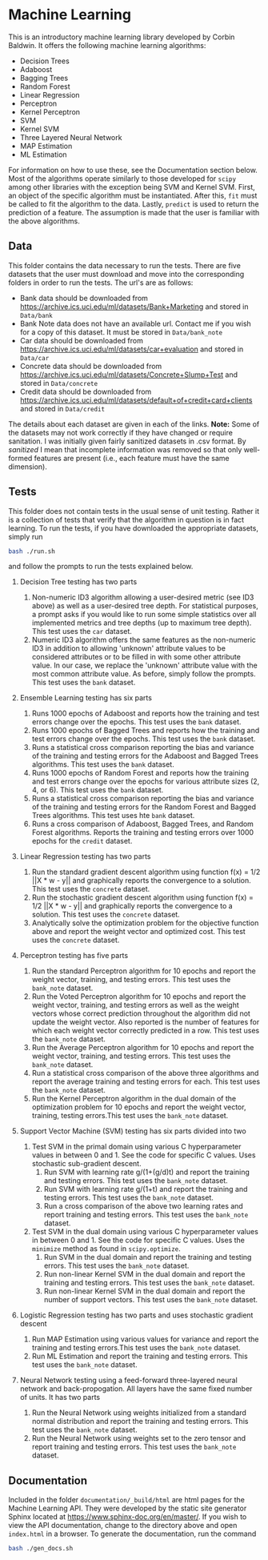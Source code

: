 # Machine Learning

This is an introductory machine learning library developed by Corbin Baldwin. 
It offers the following machine learning algorithms:
* Decision Trees
* Adaboost
* Bagging Trees
* Random Forest
* Linear Regression
* Perceptron
* Kernel Perceptron
* SVM
* Kernel SVM
* Three Layered Neural Network
* MAP Estimation
* ML Estimation

For information on how to use these, see the Documentation section below. Most of the 
algorithms operate similarly to those developed for `scipy` among other libraries 
with the exception being SVM and Kernel SVM. First, 
an object of the specific algorithm must be instantiated. After this, `fit` must be 
called to fit the algorithm to the data. Lastly, `predict` is used to return the
prediction of a feature. The assumption is made that the user is familiar with the above
algorithms.
## Data
This folder contains the data necessary to run the tests. There are five datasets that
the user must download and move into the corresponding folders in order to run the tests.
The url's are as follows:
* Bank data should be downloaded from https://archive.ics.uci.edu/ml/datasets/Bank+Marketing
  and stored in `Data/bank`
* Bank Note data does not have an available url. Contact me if you wish for a copy of this dataset.
  It must be stored in `Data/bank_note`
* Car data should be downloaded from https://archive.ics.uci.edu/ml/datasets/car+evaluation
  and stored in `Data/car`
* Concrete data should be downloaded from https://archive.ics.uci.edu/ml/datasets/Concrete+Slump+Test 
  and stored in `Data/concrete`
* Credit data should be downloaded from https://archive.ics.uci.edu/ml/datasets/default+of+credit+card+clients
  and stored in `Data/credit`

The details about each dataset are given in each of the links. **Note:** Some of the datasets
may not work correctly if they have changed or require sanitation. I was initially given
fairly sanitized datasets in .csv format. By *sanitized* I mean that incomplete information
was removed so that only well-formed features are present (i.e., each feature must 
have the same dimension).
## Tests
This folder does not contain tests in the usual sense of unit testing. Rather it 
is a collection of tests that verify that the algorithm in question is in fact
learning. To run the tests, if you have downloaded the appropriate datasets, simply run
```bash
bash ./run.sh
```
and follow the prompts to run the tests explained below.
1. Decision Tree testing has two parts
    1.  Non-numeric ID3 algorithm allowing a user-desired metric (see ID3 above) as
    well as a user-desired tree depth. For statistical purposes, a prompt asks if 
    you would like to run some simple statistics over all implemented metrics and
    tree depths (up to maximum tree depth). This test uses the `car` dataset.
    1. Numeric ID3 algorithm offers the same features as the non-numeric ID3 in addition 
    to allowing 'unknown' attribute values to be considered attributes or to be filled
    in with some other attribute value. In our case, we replace the 'unknown' attribute
    value with the most common attribute value. As before, simply follow the prompts. This 
    test uses the `bank` dataset.
1. Ensemble Learning testing has six parts
    1. Runs 1000 epochs of Adaboost and reports how the training and 
    test errors change over the epochs. This test uses the `bank` dataset.
    1. Runs 1000 epochs of Bagged Trees and reports how the training and 
    test errors change over the epochs. This test uses the `bank` dataset.
    1. Runs a statistical cross comparison reporting the bias and variance of the training 
    and testing errors for the Adaboost and Bagged Trees algorithms. This test uses the `bank` dataset.
    1. Runs 1000 epochs of Random Forest and reports how the training and test errors
    change over the epochs for various attribute sizes (2, 4, or 6). This test 
    uses the `bank` dataset. 
    1. Runs a statistical cross comparison reporting the bias and variance of the training
    and testing errors for the Random Forest and Bagged Trees algorithms. This test
    uses hte `bank` dataset.
    1. Runs a cross comparison of Adaboost, Bagged Trees, and Random Forest algorithms.
    Reports the training and testing errors over 1000 epochs for the `credit` dataset.
1. Linear Regression testing has two parts
    1. Run the standard gradient descent algorithm using function 
    f(x) = 1/2 ||X * w - y|| and graphically reports the convergence to a solution.
    This test uses the `concrete` dataset.
    1. Run the stochastic gradient descent algorithm using function 
    f(x) = 1/2 ||X * w - y|| and graphically reports the convergence to a solution.
    This test uses the `concrete` dataset.
    1. Analytically solve the optimization problem for the objective function above and
    report the weight vector and optimized cost. This test uses the `concrete` dataset.

1. Perceptron testing has five parts
    1. Run the standard Perceptron algorithm for 10 epochs and report the weight vector,
    training, and testing errors. This test uses the `bank_note` dataset.
    1. Run the Voted Perceptron algorithm for 10 epochs and report the weight vector, 
    training, and testing errors as well as the weight vectors whose correct prediction
    throughout the algorithm did not update the weight vector. Also reported is the number
    of features for which each weight vector correctly predicted in a row. 
    This test uses the `bank_note` dataset.
    1. Run the Average Perceptron algorithm for 10 epochs and report the weight vector,
    training, and testing errors. This test uses the `bank_note` dataset.
    1. Run a statistical cross comparison of the above three algorithms and report
    the average training and testing errors for each. This test uses the `bank_note` 
    dataset.
    1. Run the Kernel Perceptron algorithm in the dual domain of the optimization problem
    for 10 epochs and report the weight vector, training, testing errors.This test uses 
    the `bank_note` dataset.
1. Support Vector Machine (SVM) testing has six parts divided into two
    1. Test SVM in the primal domain using various C hyperparameter values
    in between 0 and 1. See the code for specific C values. Uses stochastic
    sub-gradient descent.
        1. Run SVM with learning rate g/(1+(g/d)t) and report the training and
        testing errors. This test uses the `bank_note` dataset.
        1. Run SVM with learning rate g/(1+t) and report the training and 
        testing errors. This test uses the `bank_note` dataset.
        1. Run a cross comparison of the above two learning rates and report
        training and testing errors. This test uses the `bank_note` dataset.
    1. Test SVM in the dual domain using various  C hyperparameter values
    in between 0 and 1. See the code for specific C values. Uses the 
    `minimize` method as found in `scipy.optimize`.
        1. Run SVM in the dual domain and report the training and testing 
        errors. This test uses the `bank_note` dataset.
        1. Run non-linear Kernel SVM in the dual domain and report the 
        training and testing errors. This test uses the `bank_note` dataset.
        1. Run non-linear Kernel SVM in the dual domain and report the
        number of support vectors. This test uses the `bank_note` dataset.
1. Logistic Regression testing has two parts and uses stochastic gradient 
descent
    1. Run MAP Estimation using various values for variance and report the
    training and testing errors.This test uses the `bank_note` dataset.
    1. Run ML Estimation and report the training and testing errors. This 
    test uses the `bank_note` dataset.
1. Neural Network testing using a feed-forward three-layered neural network
    and back-propogation. All layers have the same fixed number of units. It
    has two parts
    1. Run the Neural Network using weights initialized from a standard
    normal distribution and report the training and testing errors. This 
    test uses the `bank_note` dataset.
    1. Run the Neural Network using weights set to the zero tensor and 
    report training and testing errors. This test uses the `bank_note` dataset.
    
## Documentation
Included in the folder `documentation/_build/html` are html pages for the Machine Learning
API. They were developed by the static site generator Sphinx located at https://www.sphinx-doc.org/en/master/.
If you wish to view the API documentation, change to the directory above and open `index.html` 
in a browser. To generate the documentation, run the command
```bash
bash ./gen_docs.sh
```
